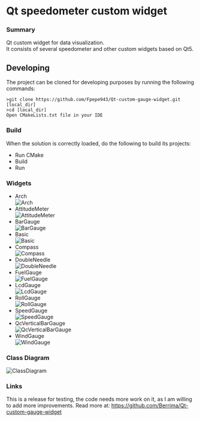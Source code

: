 Qt speedometer custom widget
======================
### Summary
Qt custom widget for data visualization.  
It consists of several speedometer and other custom widgets based on Qt5. 
## Developing
The project can be cloned for developing purposes by running the following commands:
```shell
>git clone https://github.com/Fpepe943/Qt-custom-gauge-widget.git [local_dir]
>cd [local_dir]
Open CMakeLists.txt file in your IDE
```
### Build

When the solution is correctly loaded, do the following to build its projects:
- Run CMake
- Build
- Run

### Widgets
- Arch  
![Arch](/ReadMeImages/Arch.png)  
- AttitudeMeter  
![AttitudeMeter](/ReadMeImages/AttitudeMeter.png)  
- BarGauge  
![BarGauge](/ReadMeImages/BarGauge.png)  
- Basic  
![Basic](/ReadMeImages/BasicGauge.png)  
- Compass  
![Compass](/ReadMeImages/Compass.png)  
- DoubleNeedle  
![DoubleNeedle](/ReadMeImages/DoubleNeedle.png)  
- FuelGauge  
![FuelGauge](/ReadMeImages/FuelGauge.png)  
- LcdGauge  
![LcdGauge](/ReadMeImages/lcdGauge.png)  
- RollGauge  
![RollGauge](/ReadMeImages/RollGauge.png)  
- SpeedGauge  
![SpeedGauge](/ReadMeImages/SpeedGauge.png)  
- QcVerticalBarGauge  
![QcVerticalBarGauge](/ReadMeImages/Vertical.png)  
- WindGauge  
![WindGauge](/ReadMeImages/WindGauge.png)  

### Class Diagram
![ClassDiagram](/ReadMeImages/Package1.png)  

### Links
This is a release for testing, the code needs more work on it, as I am willing to add more improvements.
Read more at: https://github.com/Berrima/Qt-custom-gauge-widget
